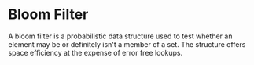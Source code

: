 # Bloom Filter

A bloom filter is a probabilistic data structure used to test whether an element may be or definitely isn't a member of a set. The structure offers space efficiency at the expense of error free lookups.